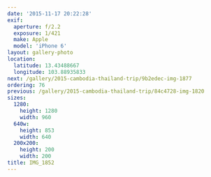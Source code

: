 ```yaml
---
date: '2015-11-17 20:22:28'
exif:
  aperture: f/2.2
  exposure: 1/421
  make: Apple
  model: 'iPhone 6'
layout: gallery-photo
location:
  latitude: 13.43488667
  longitude: 103.88935833
next: /gallery/2015-cambodia-thailand-trip/9b2edec-img-1877
ordering: 76
previous: /gallery/2015-cambodia-thailand-trip/84c4728-img-1820
sizes:
  1280:
    height: 1280
    width: 960
  640w:
    height: 853
    width: 640
  200x200:
    height: 200
    width: 200
title: IMG_1852
---
```

